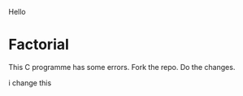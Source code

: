 Hello
# Factorial
This C programme has some errors.
Fork the repo.
Do the changes. 


i change this
